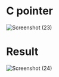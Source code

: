 # C pointer

![Screenshot (23)](https://user-images.githubusercontent.com/116795679/224239068-f15b9a0b-c1d5-425f-a423-be11f0ca153f.png)


# Result

![Screenshot (24)](https://user-images.githubusercontent.com/116795679/224239099-c6b4d91e-0947-40ac-bb17-c4ecf8374e28.png)
